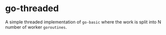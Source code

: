 # go-threaded

A simple threaded implementation of `go-basic` where the work is split into N number of worker `goroutines`.
